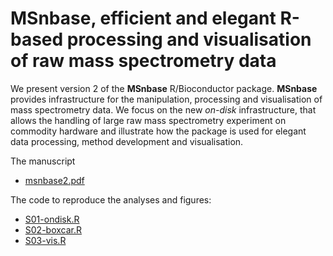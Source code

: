# MSnbase, efficient and elegant R-based processing and visualisation of raw mass spectrometry data

We present version 2 of the **MSnbase** R/Bioconductor
package. **MSnbase** provides infrastructure for the manipulation,
processing and visualisation of mass spectrometry data. We focus on
the new *on-disk* infrastructure, that allows the handling of large
raw mass spectrometry experiment on commodity hardware and illustrate
how the package is used for elegant data processing, method
development and visualisation.

The manuscript 

- [msnbase2.pdf](https://github.com/lgatto/2020-msnbase-v2/raw/master/msnbase2.pdf)

The code to reproduce the analyses and figures:

- [S01-ondisk.R](https://github.com/lgatto/2020-msnbase-v2/blob/master/S01-ondisk.R)
- [S02-boxcar.R](https://github.com/lgatto/2020-msnbase-v2/blob/master/S02-boxcar.R)
- [S03-vis.R](https://github.com/lgatto/2020-msnbase-v2/blob/master/S03-vis.R)

